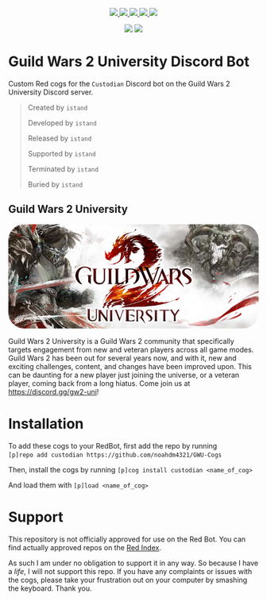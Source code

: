 <p align="center">
  <a href="https://discord.gg/gw2-uni">
    <img src="https://discordapp.com/api/guilds/446550730640195586/embed.png">
  </a>
  <a href="https://github.com/Rapptz/discord.py">
    <img src="https://img.shields.io/static/v1?label=Discord&message=py&color=blue&style=flat&logo=discord">
  </a>
  <a href="https://github.com/Cog-Creators/Red-DiscordBot/tree/V3/develop">
    <img src="https://img.shields.io/static/v1?label=Red-DiscordBot&message=3.5&color=red&style=for-the-badge">
  </a>
  <a href="https://www.python.org/">
    <img src="https://img.shields.io/static/v1?label=Python&message=3.10&color=blue&style=flat&logo=python">
  </a>
  <img src="https://img.shields.io/badge/code%20style-black-000000.svg">
</p>
<p align="center">
  <img src="https://github.com/noahdm4321/GWU-Cogs/workflows/Lint%20Python/badge.svg">
  <img src="https://github.com/noahdm4321/GWU-Cogs/workflows/Black/badge.svg">
</p>


# Guild Wars 2 University Discord Bot
Custom Red cogs for the `Custodian` Discord bot on the Guild Wars 2 University Discord server. 

> Created by `istand`
> 
> Developed by `istand`
>
> Released by `istand`
> 
> Supported by `istand`
>
> Terminated by `istand`
>
> Buried by `istand`


## Guild Wars 2 University
![Image](assets/guild-wars-2.png)

Guild Wars 2 University is a Guild Wars 2 community that specifically targets engagement from new and veteran players across all game modes. Guild Wars 2 has been out for several years now, and with it, new and exciting challenges, content, and changes have been improved upon. This can be daunting for a new player just joining the universe, or a veteran player, coming back from a long hiatus. Come join us at <https://discord.gg/gw2-uni>!


# Installation

To add these cogs to your RedBot, first add the repo by running\
`[p]repo add custodian https://github.com/noahdm4321/GWU-Cogs`

Then, install the cogs by running `[p]cog install custodian <name_of_cog>`

And load them with `[p]load <name_of_cog>`


# Support

This repository is not officially approved for use on the Red Bot. You can find actually approved repos on the [Red Index](https://index.discord.red).

As such I am under no obligation to support it in any way. So because I have a *life*, I will not support this repo.
If you have any complaints or issues with the cogs, please take your frustration out on your computer by smashing the keyboard. Thank you.
